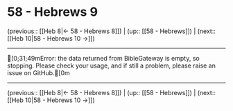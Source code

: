 # 58 - Hebrews 9

(previous:: [[Heb 8|← 58 - Hebrews 8]]) | (up:: [[58 - Hebrews]]) | (next:: [[Heb 10|58 - Hebrews 10 →]])

***
[0;31;49mError: the data returned from BibleGateway is empty, so stopping. Please check your usage, and if still a problem, please raise an issue on GitHub.[0m

***

(previous:: [[Heb 8|← 58 - Hebrews 8]]) | (up:: [[58 - Hebrews]]) | (next:: [[Heb 10|58 - Hebrews 10 →]])
